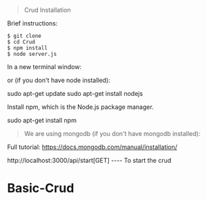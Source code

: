 > Crud Installation



Brief instructions:

```
$ git clone  
$ cd Crud
$ npm install
$ node server.js
```

In a new terminal window:

or (if you don't have node installed):

sudo apt-get update
sudo apt-get install nodejs

Install npm, which is the Node.js package manager.

sudo apt-get install npm

> We are using mongodb (if you don't have mongodb installed):

Full tutorial: <https://docs.mongodb.com/manual/installation/>




http://localhost:3000/api/start[GET]  ---- To start the crud






# Basic-Crud
